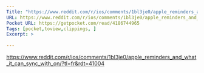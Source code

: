 ```yaml
---
Title: "https://www.reddit.com/r/ios/comments/1bl3je0/apple_reminders_and_what_it_can_sync_with_on/?tl=fr&rdt=41004"
URL: https://www.reddit.com/r/ios/comments/1bl3je0/apple_reminders_and_what_it_can_sync_with_on/?tl=fr&rdt=41004
Pocket URL: https://getpocket.com/read/4186744965
Tags: [pocket,toview,clippings, ]
Excerpt: >
    
---
```




https://www.reddit.com/r/ios/comments/1bl3je0/apple_reminders_and_what_it_can_sync_with_on/?tl=fr&rdt=41004

